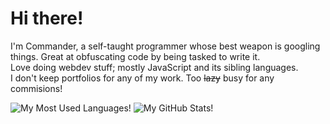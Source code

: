 # Hi there!

I'm Commander, a self-taught programmer whose best weapon is googling things. Great at obfuscating code by being tasked to write it.\
Love doing webdev stuff; mostly JavaScript and its sibling languages.\
I don't keep portfolios for any of my work. Too ~~lazy~~ busy for any commisions!

![My Most Used Languages!](https://github-readme-stats.vercel.app/api/top-langs/?username=CommanderAnime&theme=bear&hide_border=true)
![My GitHub Stats!](https://github-readme-stats.vercel.app/api?username=CommanderAnime&show_icons=true&theme=bear&hide_border=true)
